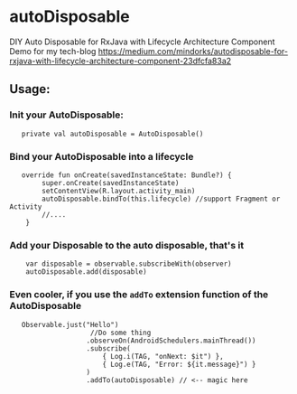 # autoDisposable
DIY Auto Disposable for RxJava with Lifecycle Architecture Component
Demo for my tech-blog https://medium.com/mindorks/autodisposable-for-rxjava-with-lifecycle-architecture-component-23dfcfa83a2

## Usage:
### Init your AutoDisposable:
```
   private val autoDisposable = AutoDisposable()
```

### Bind your AutoDisposable into a lifecycle

```
   override fun onCreate(savedInstanceState: Bundle?) {
        super.onCreate(savedInstanceState)
        setContentView(R.layout.activity_main)
        autoDisposable.bindTo(this.lifecycle) //support Fragment or Activity
        //....
    }
```
### Add your Disposable to the auto disposable, that's it
```
    var disposable = observable.subscribeWith(observer) 
    autoDisposable.add(disposable)
```

### Even cooler, if you use the `addTo` extension function of the AutoDisposable

```
   Observable.just("Hello")
                    //Do some thing
                   .observeOn(AndroidSchedulers.mainThread())
                   .subscribe(
                       { Log.i(TAG, "onNext: $it") },
                       { Log.e(TAG, "Error: ${it.message}") }
                   )
                   .addTo(autoDisposable) // <-- magic here
```
